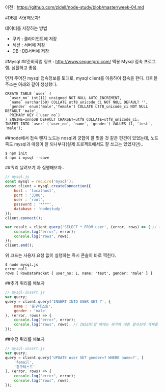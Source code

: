 이전 : https://github.com/zidell/node-study/blob/master/week-04.md

#DB를 사용해보자!

데이터를 저장하는 방법
- 쿠키 : 클라이언트에 저장
- 세션 : 서버에 저장
- DB : DB서버에 저장

#Mysql
##준비작업
링크 : http://www.sequelpro.com/ 맥용 Mysql 접속 프로그램. 심플하고 좋음.

먼저 주어진 mysql 접속정보를 토대로, mysql client를 이용하여 접속을 한다. 테이블 주소는 아래와 같이 생성했다.
```mysql
CREATE TABLE `user` (
  `user_no` int(11) unsigned NOT NULL AUTO_INCREMENT,
  `name` varchar(50) COLLATE utf8_unicode_ci NOT NULL DEFAULT '',
  `gender` enum('male','female') COLLATE utf8_unicode_ci NOT NULL DEFAULT 'male',
  PRIMARY KEY (`user_no`)
) ENGINE=InnoDB DEFAULT CHARSET=utf8 COLLATE=utf8_unicode_ci;
INSERT INTO `user` (`user_no`, `name`, `gender`) VALUES (1, 'test', 'male');

```

##node에서 접속
왠지 노드는 nosql과 궁합이 잘 맞을 것 같은 편견이 있었는데, 노드쪽도 mysql과 매칭이 잘 되나부다(실제 프로젝트에서도 잘 쓰고는 있었지만)..

```
$ npm init
$ npm i mysql --save
```

##쿼리 날려보기
자 실행해보자..

```javascript
// mysql.js
const mysql = require('mysql');
const client = mysql.createConnection({
	host : 'localhost',
	port : '3306',
	user : 'root',
	password : '****',
	database : 'nodestudy'
});
client.connect();

var result = client.query('SELECT * FROM user', (error, rows) => { // 비동기 개짱남!ㅎㅎ
	console.log("error", error);
	console.log("rows", rows);
});
client.end();
```
위 코드는 사용자 요청 없이 실행하는 즉시 콘솔이 바로 찍힌다.

```
$ node mysql.js
error null
rows [ RowDataPacket { user_no: 1, name: 'test', gender: 'male' } ]
```

##추가 쿼리를 해보자
```javascript
// mysql-insert.js
var query;
query = client.query('INSERT INTO USER SET ?', {
	name : '홍구테스트',
	gender : 'male'
}, (error, rows) => {
	console.log("error", error);
	console.log("rows", rows); // INSERT할 때에는 쿼리에 대한 결과상태 객체를 반환한다. rows.insertId 라든가...
});
```

##수정 쿼리를 해보자
```javascript
// mysql-insert.js
var query;
query = client.query('UPDATE user SET gender=? WHERE name=?', [
	'femail',
	'홍구테스트'
], (error, rows) => {
	console.log("error", error);
	console.log("rows", rows);
});
```
